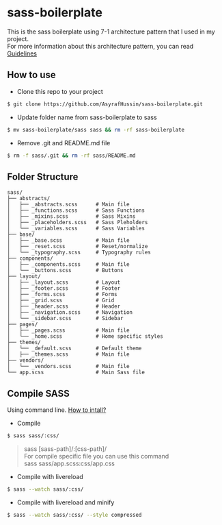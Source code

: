 # sass-boilerplate
This is the sass boilerplate using 7-1 architecture pattern that I used in my project. <br>
For more information about this architecture pattern, you can read [Guidelines](http://sass-guidelin.es/#architecture)

## How to use
* Clone this repo to your project
```bash
$ git clone https://github.com/AsyrafHussin/sass-boilerplate.git
```

* Update folder name from sass-boilerplate to sass
```bash
$ mv sass-boilerplate/sass sass && rm -rf sass-boilerplate
```

* Remove .git and README.md file
```bash
$ rm -f sass/.git && rm -rf sass/README.md
```

## Folder Structure

    sass/
    ├── abstracts/     
    │   ├── _abstracts.scss      # Main file
    │   ├── _functions.scss      # Sass Functions
    │   ├── _mixins.scss         # Sass Mixins
    │   ├── _placeholders.scss   # Sass Pleholders
    │   └── _variables.scss      # Sass Variables  
    ├── base/          
    │   ├── _base.scss           # Main file
    │   ├── _reset.scss          # Reset/normalize
    │   └── _typography.scss     # Typography rules          
    ├── components/              
    │   ├── _components.scss     # Main file   
    │   └── _buttons.scss        # Buttons 
    ├── layout/        
    │   ├── _layout.scss         # Layout         
    │   ├── _footer.scss         # Footer
    │   ├── _forms.scss          # Forms               
    │   ├── _grid.scss           # Grid
    │   ├── _header.scss         # Header
    │   ├── _navigation.scss     # Navigation
    │   └── _sidebar.scss        # Sidebar   
    ├── pages/     
    │   ├── _pages.scss          # Main file     
    │   └── _home.scss           # Home specific styles            
    ├── themes/
    │   └── _default.scss        # Default theme 
    │   ├── _themes.scss         # Main file     
    ├── vendors/
    │   └── _vendors.scss        # Main file     
    └── app.scss                 # Main Sass file

## Compile SASS

Using command line. [How to intall?](http://sass-lang.com/install)

* Compile <br> 
```bash
$ sass sass/:css/
```

> sass [sass-path]/:[css-path]/ <br>
> For compile specific file you can use this command <br>
> sass sass/app.scss:css/app.css

* Compile with livereload <br>
```bash
$ sass --watch sass/:css/
```  
  
* Compile with livereload and minify
```bash
$ sass --watch sass/:css/ --style compressed
```  



